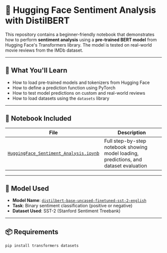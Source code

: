 # 🤗 Hugging Face Sentiment Analysis with DistilBERT

This repository contains a beginner-friendly notebook that demonstrates how to perform **sentiment analysis** using a **pre-trained BERT model** from Hugging Face's Transformers library. The model is tested on real-world movie reviews from the IMDb dataset.

---

## 🚀 What You'll Learn

- How to load pre-trained models and tokenizers from Hugging Face
- How to define a prediction function using PyTorch
- How to test model predictions on custom and real-world reviews
- How to load datasets using the `datasets` library

---

## 📁 Notebook Included

| File | Description |
|------|-------------|
| [`HuggingFace_Sentiment_Analysis.ipynb`](HuggingFace_Sentiment_Analysis.ipynb) | Full step-by-step notebook showing model loading, predictions, and dataset evaluation |

---

## 🧠 Model Used

- **Model Name**: [`distilbert-base-uncased-finetuned-sst-2-english`](https://huggingface.co/distilbert-base-uncased-finetuned-sst-2-english)
- **Task**: Binary sentiment classification (positive or negative)
- **Dataset Used**: SST-2 (Stanford Sentiment Treebank)

---

## 📦 Requirements

```bash
pip install transformers datasets
